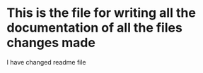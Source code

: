 # This is the file for writing all the documentation of all the files changes made
I have changed readme file
